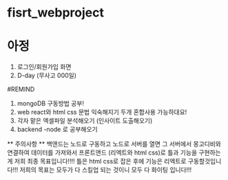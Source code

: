 # fisrt_webproject
# 아정

1. 로그인/회원가입 화면
2. D-day (무사고 000일)





#REMIND

1. mongoDB 구동방법 공부!
2. web react와 html css 문법 익숙해지기 두개 혼합사용 가능하대요!
3. 각자 맡은 엑셀파일 분석해오기 (인사이트 도출해오기)
4. backend -node 로 공부해오기

** 주의사항 **
백앤드는 노드로 구동하고 노드로 서버를 열면 그 서버에서 몽고디비와 연결하여 데이터를 가져와서
프론트앤드 (리엑트와 html css)로 틀과 기능을 구현하는게 저희 최종 목표입니다!!!!
틀은 html css로 잡은 후에 기능은 리엑트로 구동할것입니다!!!
저희의 목표는 모두가 다 스킬업 되는 것이니 모두 다 화이팅 입니다!!!
